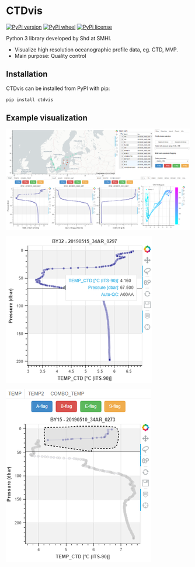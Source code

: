 CTDvis
======

[![PyPi version](https://badge.fury.io/py/ctdvis.svg)](https://pypi.python.org/pypi/ctdvis/)
[![PyPi wheel](https://pypip.in/wheel/ctdvis/badge.png)](https://crate.io/packages/ctdvis/)
[![PyPi license](https://pypip.in/license/ctdvis/badge.png)](https://crate.io/packages/ctdvis/)

Python 3 library developed by Shd at SMHI.

- Visualize high resolution oceanographic profile data, eg. CTD, MVP.
- Main purpose: Quality control


Installation
------------

CTDvis can be installed from PyPI with pip:

```bash
pip install ctdvis
```

Example visualization
--------

![Example Screen](docs/screenshot.PNG)

![Example single_plot](docs/single_plot.PNG) 

![Example Flag data](docs/flag_plot.PNG)
